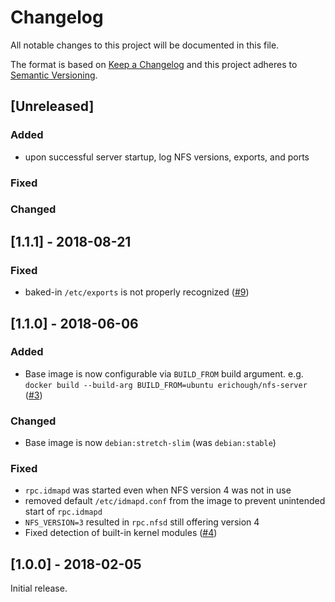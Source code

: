 # Changelog
All notable changes to this project will be documented in this file.

The format is based on [Keep a Changelog](http://keepachangelog.com/en/1.0.0/)
and this project adheres to [Semantic Versioning](http://semver.org/spec/v2.0.0.html).

## [Unreleased]

### Added
* upon successful server startup, log NFS versions, exports, and ports

### Fixed
### Changed

## [1.1.1] - 2018-08-21

### Fixed

* baked-in `/etc/exports` is not properly recognized ([#9](https://github.com/ehough/docker-nfs-server/issues/9))

## [1.1.0] - 2018-06-06

### Added

* Base image is now configurable via `BUILD_FROM` build argument. e.g. `docker build --build-arg BUILD_FROM=ubuntu erichough/nfs-server` ([#3](https://github.com/ehough/docker-nfs-server/pull/3))

### Changed

* Base image is now `debian:stretch-slim` (was `debian:stable`)

### Fixed

* `rpc.idmapd` was started even when NFS version 4 was not in use
* removed default `/etc/idmapd.conf` from the image to prevent unintended start of `rpc.idmapd`
* `NFS_VERSION=3` resulted in `rpc.nfsd` still offering version 4
* Fixed detection of built-in kernel modules ([#4](https://github.com/ehough/docker-nfs-server/pull/4))

## [1.0.0] - 2018-02-05
Initial release.